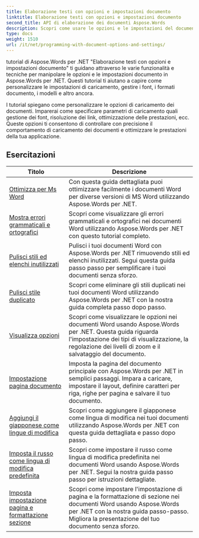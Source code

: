 ```yaml
---
title: Elaborazione testi con opzioni e impostazioni documento
linktitle: Elaborazione testi con opzioni e impostazioni documento
second_title: API di elaborazione dei documenti Aspose.Words
description: Scopri come usare le opzioni e le impostazioni del documento per personalizzare e controllare il comportamento dei documenti Word con Aspose.Words per .NET. I tutorial ti guidano attraverso le diverse funzionalità, come le proprietà del documento.
type: docs
weight: 1510
url: /it/net/programming-with-document-options-and-settings/
---
```

tutorial di Aspose.Words per .NET "Elaborazione testi con opzioni e impostazioni documento" ti guidano attraverso le varie funzionalità e tecniche per manipolare le opzioni e le impostazioni documento in Aspose.Words per .NET. Questi tutorial ti aiutano a capire come personalizzare le impostazioni di caricamento, gestire i font, i formati documento, i modelli e altro ancora.

I tutorial spiegano come personalizzare le opzioni di caricamento dei documenti. Imparerai come specificare parametri di caricamento quali gestione dei font, risoluzione dei link, ottimizzazione delle prestazioni, ecc. Queste opzioni ti consentono di controllare con precisione il comportamento di caricamento dei documenti e ottimizzare le prestazioni della tua applicazione.

 ## Esercitazioni
| Titolo | Descrizione |
| --- | --- |
| [Ottimizza per Ms Word](./optimize-for-ms-word/) | Con questa guida dettagliata puoi ottimizzare facilmente i documenti Word per diverse versioni di MS Word utilizzando Aspose.Words per .NET. |
| [Mostra errori grammaticali e ortografici](./show-grammatical-and-spelling-errors/) | Scopri come visualizzare gli errori grammaticali e ortografici nei documenti Word utilizzando Aspose.Words per .NET con questo tutorial completo. |
| [Pulisci stili ed elenchi inutilizzati](./cleanup-unused-styles-and-lists/) | Pulisci i tuoi documenti Word con Aspose.Words per .NET rimuovendo stili ed elenchi inutilizzati. Segui questa guida passo passo per semplificare i tuoi documenti senza sforzo. |
| [Pulisci stile duplicato](./cleanup-duplicate-style/) | Scopri come eliminare gli stili duplicati nei tuoi documenti Word utilizzando Aspose.Words per .NET con la nostra guida completa passo dopo passo. |
| [Visualizza opzioni](./view-options/) | Scopri come visualizzare le opzioni nei documenti Word usando Aspose.Words per .NET. Questa guida riguarda l'impostazione dei tipi di visualizzazione, la regolazione dei livelli di zoom e il salvataggio del documento. |
| [Impostazione pagina documento](./document-page-setup/) | Imposta la pagina del documento principale con Aspose.Words per .NET in semplici passaggi. Impara a caricare, impostare il layout, definire caratteri per riga, righe per pagina e salvare il tuo documento. |
| [Aggiungi il giapponese come lingue di modifica](./add-japanese-as-editing-languages/) | Scopri come aggiungere il giapponese come lingua di modifica nei tuoi documenti utilizzando Aspose.Words per .NET con questa guida dettagliata e passo dopo passo. |
| [Imposta il russo come lingua di modifica predefinita](./set-russian-as-default-editing-language/) | Scopri come impostare il russo come lingua di modifica predefinita nei documenti Word usando Aspose.Words per .NET. Segui la nostra guida passo passo per istruzioni dettagliate. |
| [Imposta impostazione pagina e formattazione sezione](./set-page-setup-and-section-formatting/) | Scopri come impostare l'impostazione di pagina e la formattazione di sezione nei documenti Word usando Aspose.Words per .NET con la nostra guida passo-passo. Migliora la presentazione del tuo documento senza sforzo. |